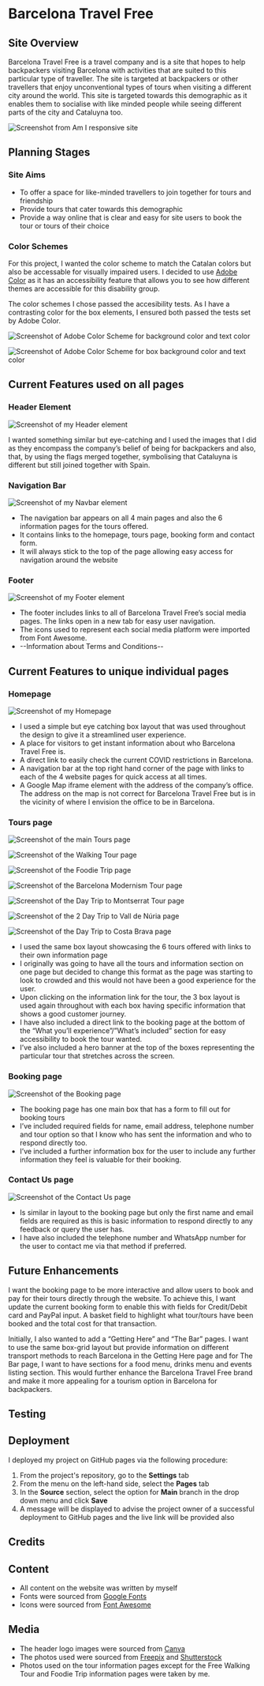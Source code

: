 # Barcelona Travel Free

## Site Overview

Barcelona Travel Free is a travel company and is a site that hopes to help backpackers visiting Barcelona with activities that are suited to this particular type of traveller. The site is targeted at backpackers or other travellers that enjoy unconventional types of tours when visiting a different city around the world. This site is targeted towards this demographic as it enables them to socialise with like minded people while seeing different parts of the city and Cataluyna too.

![Screenshot from Am I responsive site](assets/../docs/screenshots/am-i-responsive.png)

## Planning Stages

### Site Aims

* To offer a space for like-minded travellers to join together for tours and friendship
* Provide tours that cater towards this demographic
* Provide a way online that is clear and easy for site users to book the tour or tours of their choice

### Color Schemes

For this project, I wanted the color scheme to match the Catalan colors but also be accessable for visually impaired users. I decided to use [Adobe Color](https://color.adobe.com/) as it has an accessibility feature that allows you to see how different themes are accessible for this disability group. 

The color schemes I chose passed the accesibility tests. As I have a contrasting color for the box elements, I ensured both passed the tests set by Adobe Color.

![Screenshot of Adobe Color Scheme for background color and text color](assets/screenshots/../../docs/screenshots/color%20background%20accessability.png)

![Screenshot of Adobe Color Scheme for box background color and text color](assets/screenshots/../../docs/screenshots/color-boxes-accessability.png)

## Current Features used on all pages

### Header Element

![Screenshot of my Header element](assets/../docs/screenshots/header-navbar.png)

I wanted something similar but eye-catching and I used the images that I did as they encompass the company’s belief of being for backpackers and also, that, by using the flags merged together, symbolising that Cataluyna is different but still joined together with Spain. 

### Navigation Bar

![Screenshot of my Navbar element](assets/../docs/screenshots/nav-bar.png)

* The navigation bar appears on all 4 main pages and also the 6 information pages for the tours offered.
* It contains links to the homepage, tours page, booking form and contact form. 
* It will always stick to the top of the page allowing easy access for navigation around the website

### Footer

![Screenshot of my Footer element](assets/../docs/screenshots/footer.png)

* The footer includes links to all of Barcelona Travel Free’s social media pages. The links open in a new tab for easy user navigation.
* The icons used to represent each social media platform were imported from Font Awesome.
* --Information about Terms and Conditions-- 

## Current Features to unique individual pages

### Homepage

![Screenshot of my Homepage](assets/../docs/screenshots/index-page.png)

* I used a simple but eye catching box layout that was used throughout the design to give it a streamlined user experience.
* A place for visitors to get instant information about who Barcelona Travel Free is.
* A direct link to easily check the current COVID restrictions in Barcelona.
* A navigation bar at the top right hand corner of the page with links to each of the 4 website pages for quick access at all times. 
* A Google Map iframe element with the address of the company’s office. The address on the map is not correct for Barcelona Travel Free but is in the vicinity of where I envision the office to be in Barcelona.

### Tours page

![Screenshot of the main Tours page](assets/../docs/screenshots/tours-main.png)

![Screenshot of the Walking Tour page](assets/../docs/screenshots/walking-tour-page.png)

![Screenshot of the Foodie Trip page](assets/../docs/screenshots/foodie-trip-page.png)

![Screenshot of the Barcelona Modernism Tour page](assets/../docs/screenshots/modernism-tour-page.png)

![Screenshot of the Day Trip to Montserrat Tour page](assets/../docs/screenshots/montserrat-tour-page.png)

![Screenshot of the 2 Day Trip to Vall de Núria page](assets/../docs/screenshots/nuria-tour-page.png)

![Screenshot of the Day Trip to Costa Brava page](assets/../docs/screenshots/costabrava-tour-page.png)

* I used the same box layout showcasing the 6 tours offered with links to their own information page
* I originally was going to have all the tours and information section on one page but decided to change this format as the page was starting to look to crowded and this would not have been a good experience for the user.
* Upon clicking on the information link for the tour, the 3 box layout is used again throughout with each box having specific information that shows a good customer journey.
* I have also included a direct link to the booking page at the bottom of the “What you’ll experience”/”What’s included” section for easy accessibility to book the tour wanted.
* I’ve also included a hero banner at the top of the boxes representing the particular tour that stretches across the screen.

### Booking page

![Screenshot of the Booking page](assets/docs/screenshots/../../../docs/screenshots/booking-page.png)

* The booking page has one main box that has a form to fill out for booking tours
* I’ve included required fields for name, email address, telephone number and tour option so that I know who has sent the information and who to respond directly too.
* I’ve included a further information box for the user to include any further information they feel is valuable for their booking.

### Contact Us page

![Screenshot of the Contact Us page](assets/../docs/screenshots/contact-page.png)

* Is similar in layout to the booking page but only the first name and email fields are required as this is basic information to respond directly to any feedback or query the user has.
* I have also included the telephone number and WhatsApp number for the user to contact me via that method if preferred. 

## Future Enhancements

I want the booking page to be more interactive and allow users to book and pay for their tours directly through the website. To achieve this, I want update the current booking form to enable this with fields for Credit/Debit card and PayPal input. A basket field to highlight what tour/tours have been booked and the total cost for that transaction.

Initially, I also wanted to add a “Getting Here” and “The Bar” pages. I want to use the same box-grid layout but provide information on different transport methods to reach Barcelona in the Getting Here page and for The Bar page, I want to have sections for a food menu, drinks menu and events listing section. This would further enhance the Barcelona Travel Free brand and make it more appealing for a tourism option in Barcelona for backpackers.

## Testing

## Deployment

I deployed my project on GitHub pages via the following procedure:

1. From the project's repository, go to the **Settings** tab
2. From the menu on the left-hand side, select the **Pages** tab
3. In the **Source** section, select the option for **Main** branch in the drop down menu and click **Save**
4. A message will be displayed to advise the project owner of a successful deployment to GitHub pages and the live link will be provided also

## Credits

## Content

* All content on the website was written by myself
* Fonts were sourced from [Google Fonts](https://fonts.google.com/)
* Icons were sourced from [Font Awesome](https://fontawesome.com/icons)

## Media

* The header logo images were sourced from [Canva](https://www.canva.com/en_gb/)
* The photos used were sourced from [Freepix](https://www.freepik.com/) and [Shutterstock](https://www.shutterstock.com/)
* Photos used on the tour information pages except for the Free Walking Tour and Foodie Trip information pages were taken by me.
